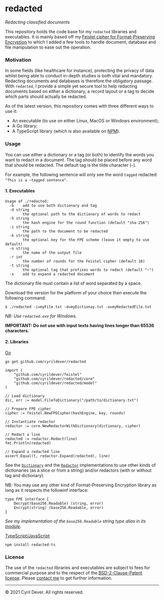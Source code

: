 # redacted
_Redacting classified documents_

This repository holds the code base for my `redacted` libraries and executables.
It is mainly based off my [Feistel cipher for Format-Preserving Encryption](https://github.com/cyrildever/feistel) to which I added a few tools to handle document, database and file manipulation to ease out the operation.

### Motivation

In some fields (like healthcare for instance), protecting the privacy of data whilst being able to conduct in-depth studies is both vital and mandatory. Redacting documents and databases is therefore the obligatory passage.
With `redacted`, I provide a simple yet secure tool to help redacting documents based on either a dictionary, a record layout or a tag to decide which parts should actually be redacted.

As of the latest version, this repository comes with three different ways to use it:
* An executable (to use on either Linux, MacOS or Windows environment);
* A Go library;
* A TypeScript library (which is also available on [NPM](https://www.npmjs.com/package/redacted-ts)).


### Usage

You can use either a dictionary or a tag (or both) to identify the words you want to redact in a document.
The tag should be placed before any word that should be redacted. The default tag is the tilde character (`~`).

For example, the following sentence will only see the word `tagged` redacted: `"This is a ~tagged sentence"`.

#### 1. Executables

```
Usage of ./redacted:
  -b    add to use both dictionary and tag
  -d string
        the optional path to the dictionary of words to redact
  -h string
        the hash engine for the round function (default "sha-256")
  -i string
        the path to the document to be redacted
  -k string
        the optional key for the FPE scheme (leave it empty to use default)
  -o string
        the name of the output file
  -r int
        the number of rounds for the Feistel cipher (default 10)
  -t string
        the optional tag that prefixes words to redact (default "~")
  -x    add to expand a redacted document
```
The dictionary file must contain a list of word separated by a space.

Download the version for the platform of your choice then execute the following command:
```console
$ ./redacted -i=myFile.txt -d=myDictionay.txt -o=myRedactedFile.txt
```
_NB: Use `redacted.exe` for Windows._

__IMPORTANT: Do not use with input texts having lines longer than 65536 characters.__

#### 2. Libraries

<u>Go</u>

```console
go get github.com/cyrildever/redacted
```

```golang
import (
    "github.com/cyrildever/feistel"
    "github.com/cyrildever/redacted/core"
    "github.com/cyrildever/redacted/model"
)

// Load dictionary
dic, err := model.FileToDictionary("/path/to/dictionary.txt")

// Prepare FPE cipher
cipher := feistel.NewFPECipher(hashEngine, key, rounds)

// Instantiate redactor
redactor := core.NewRedactorWithDictionary(dictionary, cipher)

// Redact a line
redacted := redactor.Redact(line)
fmt.Println(redacted)

// Expand a redacted line
assert.Equal(t, redactor.Expand(redacted), line)
```
See the [`Dictionary`](model/dictionary.go) and the [`Redactor`](core/redactor.go) implementations to use other kinds of dictionaries (as a slice or from a string) and/or redactors (with or without tag and dictionary).

NB: You may use any other kind of Format-Preserving Encryption library as long as it respects the followinf interface:
```golang
type FPE interface {
    Decrypt(base256.Readable) (string, error)
    Encrypt(string) (base256.Readable, error)
}
```
_See my implementation of the `base256.Readable` string type alias in its [module](https://github.com/cyrildever/feistel/common/utils/base256)._


<u>TypeScript/JavaScript</u>

```console
npm install redacted-ts
```


### License

The use of the `redacted` libraries and executables are subject to fees for commercial purpose and to the respect of the [BSD-2-Clause-Patent license](LICENSE).
Please [contact me](mailto:cdever@edgewhere.fr) to get further information.


<hr />
&copy; 2021 Cyril Dever. All rights reserved.